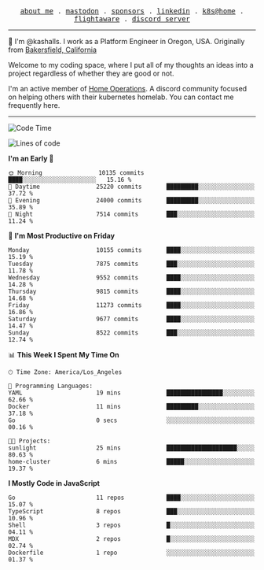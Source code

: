 <p align="center">
  <samp>
    <a href="https://jordanjones.org/">about me</a> .
    <a rel="me" href="https://mastodon.social/@kashall">mastodon</a> .
    <a href="https://github.com/sponsors/kashalls">sponsors</a> .
    <a href="https://linkedin.com/in/jordpjones">linkedin</a> .
    <a href="https://github.com/kashalls/home-cluster">k8s@home</a> .
    <a href="https://flightaware.com/adsb/stats/user/kashalls">flightaware</a> .
    <a href="https://discord.gg/V2WrCfqba9">discord server</a>
  </samp>
</p>

----------------------------------------------------------------

:wave: I'm @kashalls. I work as a Platform Engineer in Oregon, USA. Originally from [Bakersfield, California](https://maps.app.goo.gl/QQMtywTWghpXB6Tu6)

Welcome to my coding space, where I put all of my thoughts an ideas into a project regardless of whether they are good or not.

I'm an active member of [Home Operations](https://discord.gg/home-operations). A discord community focused on helping others with their kubernetes homelab. You can contact me frequently here.

----------------------------------------------------------------
<!--START_SECTION:waka-->
![Code Time](http://img.shields.io/badge/Code%20Time-2%2C442%20hrs%2021%20mins-blue)

![Lines of code](https://img.shields.io/badge/From%20Hello%20World%20I%27ve%20Written-11.6%20million%20lines%20of%20code-blue)

**I'm an Early 🐤** 

```text
🌞 Morning                10135 commits       ████░░░░░░░░░░░░░░░░░░░░░   15.16 % 
🌆 Daytime                25220 commits       █████████░░░░░░░░░░░░░░░░   37.72 % 
🌃 Evening                24000 commits       █████████░░░░░░░░░░░░░░░░   35.89 % 
🌙 Night                  7514 commits        ███░░░░░░░░░░░░░░░░░░░░░░   11.24 % 
```
📅 **I'm Most Productive on Friday** 

```text
Monday                   10155 commits       ████░░░░░░░░░░░░░░░░░░░░░   15.19 % 
Tuesday                  7875 commits        ███░░░░░░░░░░░░░░░░░░░░░░   11.78 % 
Wednesday                9552 commits        ████░░░░░░░░░░░░░░░░░░░░░   14.28 % 
Thursday                 9815 commits        ████░░░░░░░░░░░░░░░░░░░░░   14.68 % 
Friday                   11273 commits       ████░░░░░░░░░░░░░░░░░░░░░   16.86 % 
Saturday                 9677 commits        ████░░░░░░░░░░░░░░░░░░░░░   14.47 % 
Sunday                   8522 commits        ███░░░░░░░░░░░░░░░░░░░░░░   12.74 % 
```


📊 **This Week I Spent My Time On** 

```text
🕑︎ Time Zone: America/Los_Angeles

💬 Programming Languages: 
YAML                     19 mins             ████████████████░░░░░░░░░   62.66 % 
Docker                   11 mins             █████████░░░░░░░░░░░░░░░░   37.18 % 
Go                       0 secs              ░░░░░░░░░░░░░░░░░░░░░░░░░   00.16 % 

🐱‍💻 Projects: 
sunlight                 25 mins             ████████████████████░░░░░   80.63 % 
home-cluster             6 mins              █████░░░░░░░░░░░░░░░░░░░░   19.37 % 
```

**I Mostly Code in JavaScript** 

```text
Go                       11 repos            ████░░░░░░░░░░░░░░░░░░░░░   15.07 % 
TypeScript               8 repos             ███░░░░░░░░░░░░░░░░░░░░░░   10.96 % 
Shell                    3 repos             █░░░░░░░░░░░░░░░░░░░░░░░░   04.11 % 
MDX                      2 repos             █░░░░░░░░░░░░░░░░░░░░░░░░   02.74 % 
Dockerfile               1 repo              ░░░░░░░░░░░░░░░░░░░░░░░░░   01.37 % 
```




<!--END_SECTION:waka-->
